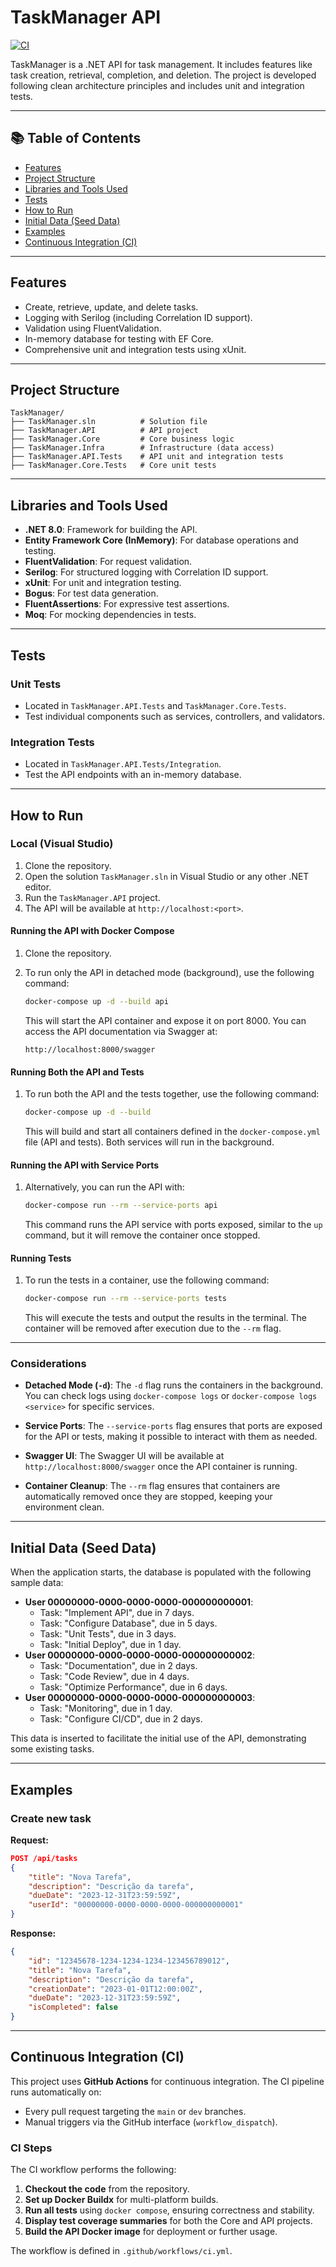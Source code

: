 # TaskManager API

[![CI](https://github.com/tibursocampos/Softplan.TaskManager/actions/workflows/ci.yml/badge.svg?branch=develop)](https://github.com/tibursocampos/Softplan.TaskManager/actions/workflows/ci.yml)


TaskManager is a .NET API for task management. It includes features like task creation, retrieval, completion, and deletion. The project is developed following clean architecture principles and includes unit and integration tests.

---

## 📚 Table of Contents

- [Features](#features)
- [Project Structure](#project-structure)
- [Libraries and Tools Used](#libraries-and-tools-used)
- [Tests](#tests)
- [How to Run](#how-to-run)
- [Initial Data (Seed Data)](#initial-data-seed-data)
- [Examples](#examples)
- [Continuous Integration (CI)](#continuous-integration-ci)

---

## Features

- Create, retrieve, update, and delete tasks.
- Logging with Serilog (including Correlation ID support).
- Validation using FluentValidation.
- In-memory database for testing with EF Core.
- Comprehensive unit and integration tests using xUnit.

---

## Project Structure

```text
TaskManager/
├── TaskManager.sln          # Solution file
├── TaskManager.API          # API project
├── TaskManager.Core         # Core business logic
├── TaskManager.Infra        # Infrastructure (data access)
├── TaskManager.API.Tests    # API unit and integration tests
├── TaskManager.Core.Tests   # Core unit tests
```
---

## Libraries and Tools Used

- **.NET 8.0**: Framework for building the API.
- **Entity Framework Core (InMemory)**: For database operations and testing.
- **FluentValidation**: For request validation.
- **Serilog**: For structured logging with Correlation ID support.
- **xUnit**: For unit and integration testing.
- **Bogus**: For test data generation.
- **FluentAssertions**: For expressive test assertions.
- **Moq**: For mocking dependencies in tests.

---

## Tests

### Unit Tests

- Located in `TaskManager.API.Tests` and `TaskManager.Core.Tests`.
- Test individual components such as services, controllers, and validators.

### Integration Tests

- Located in `TaskManager.API.Tests/Integration`.
- Test the API endpoints with an in-memory database.

---

## How to Run

### Local (Visual Studio)

1. Clone the repository.
2. Open the solution `TaskManager.sln` in Visual Studio or any other .NET editor.
3. Run the `TaskManager.API` project.
4. The API will be available at `http://localhost:<port>`.

#### Running the API with Docker Compose

1. Clone the repository.
2. To run only the API in detached mode (background), use the following command:

    ```bash
    docker-compose up -d --build api
    ```

    This will start the API container and expose it on port 8000. You can access the API documentation via Swagger at:

    ```
    http://localhost:8000/swagger
    ```

#### Running Both the API and Tests

1. To run both the API and the tests together, use the following command:

    ```bash
    docker-compose up -d --build
    ```

    This will build and start all containers defined in the `docker-compose.yml` file (API and tests). Both services will run in the background.

#### Running the API with Service Ports

1. Alternatively, you can run the API with:

    ```bash
    docker-compose run --rm --service-ports api
    ```

    This command runs the API service with ports exposed, similar to the `up` command, but it will remove the container once stopped.

#### Running Tests

1. To run the tests in a container, use the following command:

    ```bash
    docker-compose run --rm --service-ports tests
    ```

    This will execute the tests and output the results in the terminal. The container will be removed after execution due to the `--rm` flag.

---

### Considerations

- **Detached Mode (`-d`)**: The `-d` flag runs the containers in the background. You can check logs using `docker-compose logs` or `docker-compose logs <service>` for specific services.
  
- **Service Ports**: The `--service-ports` flag ensures that ports are exposed for the API or tests, making it possible to interact with them as needed.

- **Swagger UI**: The Swagger UI will be available at `http://localhost:8000/swagger` once the API container is running.

- **Container Cleanup**: The `--rm` flag ensures that containers are automatically removed once they are stopped, keeping your environment clean.


---

## Initial Data (Seed Data)

When the application starts, the database is populated with the following sample data:

-   **User 00000000-0000-0000-0000-000000000001**:
    -   Task: "Implement API", due in 7 days.
    -   Task: "Configure Database", due in 5 days.
    -   Task: "Unit Tests", due in 3 days.
    -   Task: "Initial Deploy", due in 1 day.
-   **User 00000000-0000-0000-0000-000000000002**:
    -   Task: "Documentation", due in 2 days.
    -   Task: "Code Review", due in 4 days.
    -   Task: "Optimize Performance", due in 6 days.
-   **User 00000000-0000-0000-0000-000000000003**:
    -   Task: "Monitoring", due in 1 day.
    -   Task: "Configure CI/CD", due in 2 days.

This data is inserted to facilitate the initial use of the API, demonstrating some existing tasks.

---

## Examples

### Create new task

**Request:**

```json
POST /api/tasks
{
    "title": "Nova Tarefa",
    "description": "Descrição da tarefa",
    "dueDate": "2023-12-31T23:59:59Z",
    "userId": "00000000-0000-0000-0000-000000000001"
}
```
**Response:**

```json
{
    "id": "12345678-1234-1234-1234-123456789012",
    "title": "Nova Tarefa",
    "description": "Descrição da tarefa",
    "creationDate": "2023-01-01T12:00:00Z",
    "dueDate": "2023-12-31T23:59:59Z",
    "isCompleted": false
}
```
---

## Continuous Integration (CI)

This project uses **GitHub Actions** for continuous integration. The CI pipeline runs automatically on:

- Every pull request targeting the `main` or `dev` branches.
- Manual triggers via the GitHub interface (`workflow_dispatch`).

### CI Steps

The CI workflow performs the following:

1. **Checkout the code** from the repository.
2. **Set up Docker Buildx** for multi-platform builds.
3. **Run all tests** using `docker compose`, ensuring correctness and stability.
4. **Display test coverage summaries** for both the Core and API projects.
5. **Build the API Docker image** for deployment or further usage.

The workflow is defined in `.github/workflows/ci.yml`.

